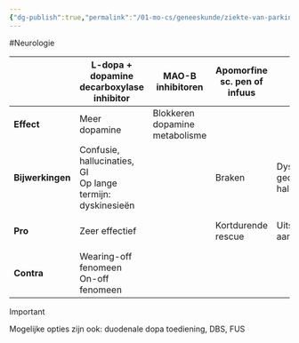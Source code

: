 ```yaml
---
{"dg-publish":true,"permalink":"/01-mo-cs/geneeskunde/ziekte-van-parkinson/","noteIcon":"","created":"2024-11-24T10:55:24.337+01:00","updated":"2024-12-29T13:58:44.720+01:00"}
---
```


#Neurologie 

|                  | **L-dopa + dopamine decarboxylase inhibitor**                   | **MAO-B inhibitoren**          | **Apomorfine sc. pen of infuus** | **DopamineR-agonisten**                     | **COMT-inhibitoren** | **Anticholinergica**                                                    | **NMDA-R-antagonist** |
| ---------------- | --------------------------------------------------------------- | ------------------------------ | -------------------------------- | ------------------------------------------- | -------------------- | ----------------------------------------------------------------------- | --------------------- |
| **Effect**       | Meer dopamine                                                   | Blokkeren dopamine metabolisme |                                  |                                             |                      | Evenwicht herstellen                                                    |                       |
| **Bijwerkingen** | Confusie, hallucinaties, GI  <br>Op lange termijn: dyskinesieën |                                | Braken                           | Dyskinesie, gedragsproblemen, hallucinaties |                      | Urineretentie, tremor, droge mond, wazig zicht, confusie, hallucinaties |                       |
| **Pro**          | Zeer effectief                                                  |                                | Kortdurende rescue               | Uitstellen van nood aan dopamine            |                      | Effectief tegen tremor, dyskinesie                                      | Anti-tremor werking   |
| **Contra**       | Wearing-off fenomeen  <br>On-off fenomeen                       |                                |                                  |                                             |                      |                                                                         |                       |

> [!important]  
> Mogelijke opties zijn ook: duodenale dopa toediening, DBS, FUS